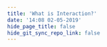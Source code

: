 ```yaml
---
title: 'What is Interaction?'
date: '14:08 02-05-2019'
hide_page_title: false
hide_git_sync_repo_link: false
---
```

